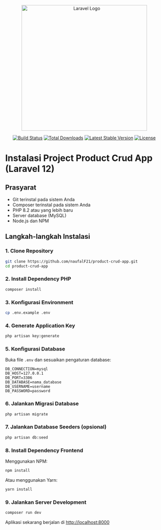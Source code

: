 <p align="center"><a href="https://laravel.com" target="_blank"><img src="https://raw.githubusercontent.com/laravel/art/master/logo-lockup/5%20SVG/2%20CMYK/1%20Full%20Color/laravel-logolockup-cmyk-red.svg" width="400" alt="Laravel Logo"></a></p>

<p align="center">
<a href="https://github.com/laravel/framework/actions"><img src="https://github.com/laravel/framework/workflows/tests/badge.svg" alt="Build Status"></a>
<a href="https://packagist.org/packages/laravel/framework"><img src="https://img.shields.io/packagist/dt/laravel/framework" alt="Total Downloads"></a>
<a href="https://packagist.org/packages/laravel/framework"><img src="https://img.shields.io/packagist/v/laravel/framework" alt="Latest Stable Version"></a>
<a href="https://packagist.org/packages/laravel/framework"><img src="https://img.shields.io/packagist/l/laravel/framework" alt="License"></a>
</p>

# Instalasi Project Product Crud App (Laravel 12)

## Prasyarat
- Git terinstal pada sistem Anda
- Composer terinstal pada sistem Anda
- PHP 8.2 atau yang lebih baru
- Server database (MySQL)
- Node.js dan NPM

## Langkah-langkah Instalasi

### 1. Clone Repository
```bash
git clone https://github.com/naufalF21/product-crud-app.git
cd product-crud-app
```

### 2. Install Dependency PHP
```bash
composer install
```

### 3. Konfigurasi Environment
```bash
cp .env.example .env
```

### 4. Generate Application Key
```bash
php artisan key:generate
```

### 5. Konfigurasi Database
Buka file `.env` dan sesuaikan pengaturan database:
```
DB_CONNECTION=mysql
DB_HOST=127.0.0.1
DB_PORT=3306
DB_DATABASE=nama_database
DB_USERNAME=username
DB_PASSWORD=password
```

### 6. Jalankan Migrasi Database
```bash
php artisan migrate
```

### 7. Jalankan Database Seeders (opsional)
```bash
php artisan db:seed
```

### 8. Install Dependency Frontend
Menggunakan NPM:
```bash
npm install
```

Atau menggunakan Yarn:
```bash
yarn install
```

### 9. Jalankan Server Development
```bash
composer run dev
```

Aplikasi sekarang berjalan di [http://localhost:8000](http://localhost:8000)

